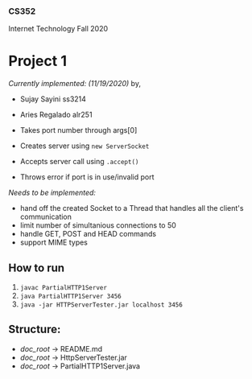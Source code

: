### CS352
Internet Technology Fall 2020

# Project 1
*Currently implemented: (11/19/2020)* by,
- Sujay Sayini ss3214
- Aries Regalado alr251

- Takes port number through args[0]
- Creates server using ```new ServerSocket```
- Accepts server call using ```.accept()```
- Throws error if port is in use/invalid port

*Needs to be implemented:*
- hand off the created Socket to a Thread that handles all the client's communication
- limit number of simultanious connections to 50
- handle GET, POST and HEAD commands
- support MIME types

## How to run
1. ```javac PartialHTTP1Server```
2. ```java PartialHTTP1Server 3456```
3. ```java -jar HTTPServerTester.jar localhost 3456```

## Structure:

* *doc_root* -> README.md
* *doc_root* -> HttpServerTester.jar
* *doc_root* -> PartialHTTP1Server.java

